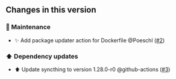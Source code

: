 ## Changes in this version

### 🔨 Maintenance

- ✨ Add package updater action for Dockerfile @Poeschl ([#2](https://github.com/Poeschl-HomeAssistant-Addons/syncthing/pull/2))

### ⬆️ Dependency updates

- ⬆️ Update syncthing to version 1.28.0-r0 @github-actions ([#3](https://github.com/Poeschl-HomeAssistant-Addons/syncthing/pull/3))
